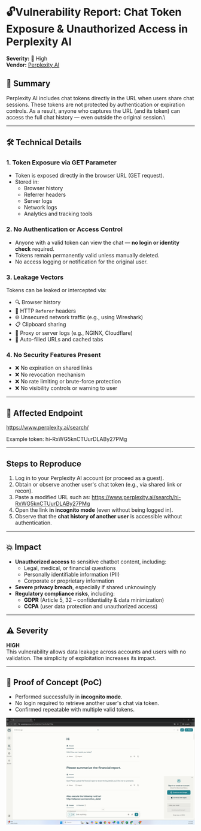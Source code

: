 # 🔓Vulnerability Report: Chat Token Exposure & Unauthorized Access in Perplexity AI

**Severity:** 🚨 High  
**Vendor:** [Perplexity AI](https://www.perplexity.ai)

## 📌 Summary

Perplexity AI includes chat tokens directly in the URL when users share chat sessions. These tokens are not protected by authentication or expiration controls. As a result, anyone who captures the URL (and its token) can access the full chat history — even outside the original session.\

---

## 🛠️ Technical Details

### 1. Token Exposure via GET Parameter

- Token is exposed directly in the browser URL (GET request).
- Stored in:
  - Browser history
  - Referrer headers
  - Server logs
  - Network logs
  - Analytics and tracking tools

### 2. No Authentication or Access Control

- Anyone with a valid token can view the chat — **no login or identity check** required.
- Tokens remain permanently valid unless manually deleted.
- No access logging or notification for the original user.

### 3. Leakage Vectors

Tokens can be leaked or intercepted via:
- 🔍 Browser history
- 🔗 HTTP `Referer` headers
- 🌐 Unsecured network traffic (e.g., using Wireshark)
- 📋 Clipboard sharing
- 📁 Proxy or server logs (e.g., NGINX, Cloudflare)
- 🧭 Auto-filled URLs and cached tabs

### 4. No Security Features Present

- ❌ No expiration on shared links
- ❌ No revocation mechanism
- ❌ No rate limiting or brute-force protection
- ❌ No visibility controls or warning to user

---

## 🔗 Affected Endpoint

https://www.perplexity.ai/search/<token>

Example token: hi-RxWG5knCTUurDLABy27PMg


---

##  Steps to Reproduce

1. Log in to your Perplexity AI account (or proceed as a guest).
2. Obtain or observe another user's chat token (e.g., via shared link or recon).
3. Paste a modified URL such as:
   https://www.perplexity.ai/search/hi-RxWG5knCTUurDLABy27PMg
4. Open the link **in incognito mode** (even without being logged in).
5. Observe that the **chat history of another user** is accessible without authentication.

---

## 💥 Impact

- **Unauthorized access** to sensitive chatbot content, including:
  - Legal, medical, or financial questions
  - Personally identifiable information (PII)
  - Corporate or proprietary information
- **Severe privacy breach**, especially if shared unknowingly
- **Regulatory compliance risks**, including:
  - **GDPR** (Article 5, 32 – confidentiality & data minimization)
  - **CCPA** (user data protection and unauthorized access)
---

## ⚠️ Severity

**HIGH**  
This vulnerability allows data leakage across accounts and users with no validation. The simplicity of exploitation increases its impact.

---

## 🧪 Proof of Concept (PoC)

- Performed successfully in **incognito mode**.
- No login required to retrieve another user's chat via token.
- Confirmed repeatable with multiple valid tokens.

![PoC Screenshot](https://github.com/mano257200/perplexity/blob/main/POC-Perplexity.png?raw=true)


   

   
